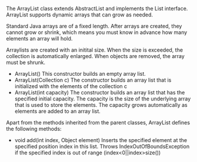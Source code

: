 The ArrayList class extends AbstractList and implements the List interface. ArrayList supports dynamic arrays that
can grow as needed.

Standard Java arrays are of a fixed length. After arrays are created, they cannot grow or shrink, which means you must 
know in advance how many elements an array will hold.

Arraylists are created with an initital size. When the size is exceeded, the collection is automatically enlarged. 
When objects are removed, the array must be shrunk.

- ArrayList()
  This constructor builds an empty array list.
- ArrayList(Collection c)
  The constructor builds an array list that is initialized with the elements of the collection c
- ArrayList(int capacity)
  The constructor builds an array list that has the specified initial capacity. The capacity is the size of the underlying 
  array that is used to store the elements.  The capacity grows automatically as elements are added to an array list.
  
Apart from the methods inherited from the parent classes, ArrayList defines the following methods:

- void add(int index, Object element)
  Inserts the specified element at the specified position index in this list. Throws IndexOutOfBoundsException if the 
  specified index is out of range (index<0||index>size())

